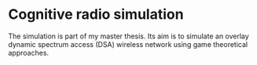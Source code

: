# Cognitive radio simulation

The simulation is part of my master thesis. Its aim is to simulate 
an overlay dynamic spectrum access (DSA) wireless network using game theoretical approaches.
